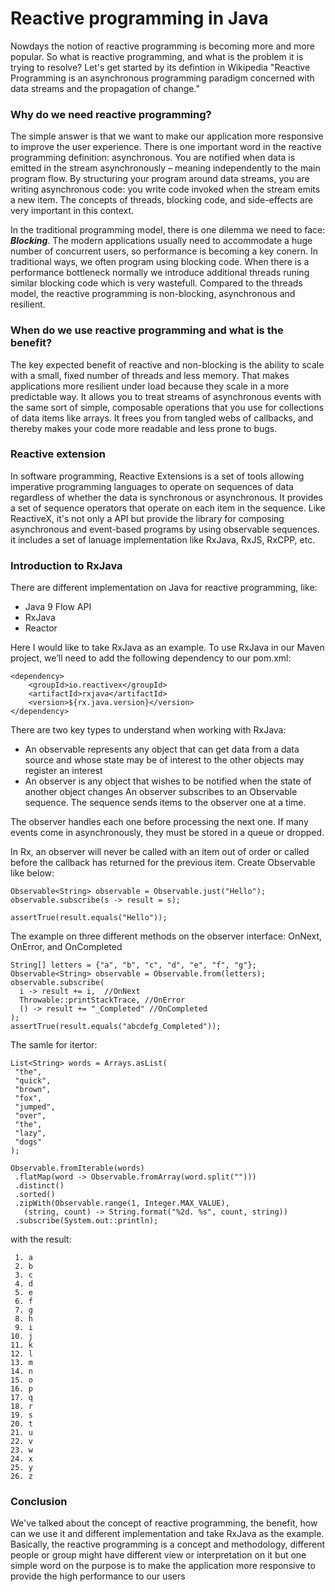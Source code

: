 # Reactive programming in Java

Nowdays the notion of reactive programming is becoming more and more popular. So what is reactive programming, and what is the problem it is trying to resolve? Let's get started by its defintion in Wikipedia "Reactive Programming is an asynchronous programming paradigm concerned with data streams and the propagation of change."

### Why do we need reactive programming?
The simple answer is that we want to make our application more responsive to improve the user experience. There is one important word in the reactive programming definition: asynchronous. You are notified when data is emitted in the stream asynchronously – meaning independently to the main program flow. By structuring your program around data streams, you are writing asynchronous code: you write code invoked when the stream emits a new item. The concepts of threads, blocking code, and side-effects are very important in this context.

In the traditional programming model, there is one dilemma we need to face: ***Blocking***. The modern applications usually need to accommodate a huge number of concurrent users, so performance is becoming a key conern. In traditional ways, we often program using blocking code. When there is a performance bottleneck normally we introduce additional threads runing similar blocking code which is very wastefull. Compared to the threads model, the reactive programming is non-blocking, asynchronous and resilient.

### When do we use reactive programming and what is the benefit?
The key expected benefit of reactive and non-blocking is the ability to scale with a small, fixed number of threads and less memory. That makes applications more resilient under load because they scale in a more predictable way. It allows you to treat streams of asynchronous events with the same sort of simple, composable operations that you use for collections of data items like arrays. It frees you from tangled webs of callbacks, and thereby makes your code more readable and less prone to bugs.

### Reactive extension
In software programming, Reactive Extensions is a set of tools allowing imperative programming languages to operate on sequences of data regardless of whether the data is synchronous or asynchronous. It provides a set of sequence operators that operate on each item in the sequence. Like ReactiveX, it's not only a API but provide the library for composing asynchronous and event-based programs by using observable sequences. it includes a set of lanuage implementation like RxJava, RxJS, RxCPP, etc. 

### Introduction to RxJava
There are different implementation on Java for reactive programming, like:
- Java 9 Flow API
- RxJava
- Reactor 

Here I would like to take RxJava as an example. 
To use RxJava in our Maven project, we’ll need to add the following dependency to our pom.xml:
```
<dependency>
    <groupId>io.reactivex</groupId>
    <artifactId>rxjava</artifactId>
    <version>${rx.java.version}</version>
</dependency>
```
There are two key types to understand when working with RxJava:

- An observable represents any object that can get data from a data source and whose state may be of interest to the other objects may register an interest
- An observer is any object that wishes to be notified when the state of another object changes
An observer subscribes to an Observable sequence. The sequence sends items to the observer one at a time.

The observer handles each one before processing the next one. If many events come in asynchronously, they must be stored in a queue or dropped.

In Rx, an observer will never be called with an item out of order or called before the callback has returned for the previous item.
Create Observable like below:
```
Observable<String> observable = Observable.just("Hello");
observable.subscribe(s -> result = s);
  
assertTrue(result.equals("Hello"));
```
The example on three different methods on the observer interface: OnNext, OnError, and OnCompleted
```
String[] letters = {"a", "b", "c", "d", "e", "f", "g"};
Observable<String> observable = Observable.from(letters);
observable.subscribe(
  i -> result += i,  //OnNext
  Throwable::printStackTrace, //OnError
  () -> result += "_Completed" //OnCompleted
);
assertTrue(result.equals("abcdefg_Completed"));
```
The samle for itertor:
```
List<String> words = Arrays.asList(
 "the",
 "quick",
 "brown",
 "fox",
 "jumped",
 "over",
 "the",
 "lazy",
 "dogs"
);

Observable.fromIterable(words)
 .flatMap(word -> Observable.fromArray(word.split("")))
 .distinct()
 .sorted()
 .zipWith(Observable.range(1, Integer.MAX_VALUE),
   (string, count) -> String.format("%2d. %s", count, string))
 .subscribe(System.out::println);
```
with the result:
```
 1. a
 2. b
 3. c
 4. d
 5. e
 6. f
 7. g
 8. h
 9. i
10. j
11. k
12. l
13. m
14. n
15. o
16. p
17. q
18. r
19. s
20. t
21. u
22. v
23. w
24. x
25. y
26. z
```
### Conclusion
We've talked about the concept of reactive programming, the benefit, how can we use it and different implementation and take RxJava as the example. Basically, the reactive programming is a concept and methodology, different people or group might have different view or interpretation on it but one simple word on the purpose is to make the application more responsive to provide the high performance to our users
